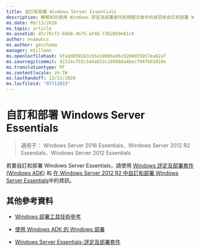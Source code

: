 ```yaml
---
title: 自訂和部署 Windows Server Essentials
description: 瞭解如何使用 Windows 評定及部署套件和相關文章中的資訊來自訂和部署 Windows Server Essentials。
ms.date: 09/13/2016
ms.topic: article
ms.assetid: d1c70cf2-0db8-4b75-af46-73620b9e81c8
author: nnamuhcs
ms.author: geschuma
manager: mtillman
ms.openlocfilehash: 9fadd058163c65e18006a06c8260655957ea62af
ms.sourcegitcommit: d2224cf55c5d4a653c18908da4becf94fb01819e
ms.translationtype: MT
ms.contentlocale: zh-TW
ms.lasthandoff: 12/21/2020
ms.locfileid: "97711033"
---
```

# <a name="customize-and-deploy-windows-server-essentials"></a>自訂和部署 Windows Server Essentials

>適用于： Windows Server 2016 Essentials、Windows Server 2012 R2 Essentials、Windows Server 2012 Essentials

 若要自訂和部署 Windows Server Essentials，請使用 [Windows 評定及部署套件 (Windows ADK)](https://www.microsoft.com/download/details.aspx?id=39982) 和 [在 Windows Server 2012 R2 中自訂和部署 Windows Server Essentials](/previous-versions/windows/it-pro/windows-8.1-and-8/dn293241(v=win.10))中的資訊。

## <a name="additional-references"></a>其他參考資料

-   [Windows 部署工具技術參考](/previous-versions/windows/hh825039(v=win.10))

-   [使用 Windows ADK 的 Windows 部署](/previous-versions/windows/hh824947(v=win.10))

-   [Windows Server Essentials-評定及部署套件](Assessment-and-Deployment-Kit-for-Windows-Server-Essentials.md)
